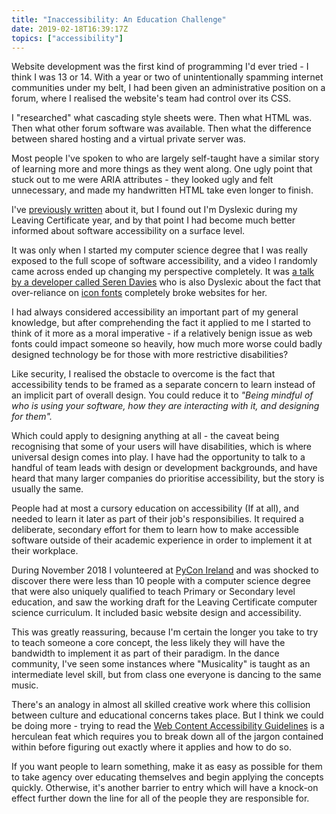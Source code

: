 ```yaml
---
title: "Inaccessibility: An Education Challenge"
date: 2019-02-18T16:39:17Z
topics: ["accessibility"]
---
```


Website development was the first kind of programming I'd ever tried - I think
I was 13 or 14. With a year or two of unintentionally spamming internet
communities under my belt, I had been given an administrative position on a
forum, where I realised the website's team had control over its CSS.

I "researched" what cascading style sheets were. Then what HTML
was. Then what other forum software was available. Then what the difference between
shared hosting and a virtual private server was.

Most people I've spoken to who are largely self-taught have a similar story of
learning more and more things as they went along. One ugly point that stuck out
to me were ARIA attributes - they looked ugly and felt unnecessary, and made my
handwritten HTML take even longer to finish.

I've [previously written](../technology-dependence) about it, but I found out I'm
Dyslexic during my Leaving Certificate year, and by that point I had become much
better informed about software accessibility on a surface level.

It was only when I started my computer science degree that I was really exposed to
the full scope of software accessibility, and a video I randomly came across
ended up changing my perspective completely. It was [a talk by a developer
called Seren Davies](https://www.youtube.com/watch?v=9xXBYcWgCHA) who is also
Dyslexic about the fact that over-reliance on
[icon fonts](https://alistapart.com/article/the-era-of-symbol-fonts)
completely broke websites for her.

I had always considered accessibility an important part of my general knowledge,
but after comprehending the fact it applied to me I started to think of it more as
a moral imperative - if a relatively benign issue as web fonts could impact someone
so heavily, how much more worse could badly designed technology be for those with
more restrictive disabilities?

Like security, I realised the obstacle to overcome is the fact that
accessibility tends to be framed as a separate concern to learn instead of an
implicit part of overall design. You could reduce it to *"Being mindful of who is
using your software, how they are interacting with it, and designing for them".*

Which could apply to designing anything at all - the caveat being recognising
that some of your users will have disabilities, which is where universal design
comes into play. I have had the opportunity to talk to a handful of team leads
with design or development backgrounds, and have heard that many larger
companies do prioritise accessibility, but the story is usually the same.

People had at most a cursory education on accessibility (If at all), and needed
to learn it later as part of their job's responsibilies.  It required a
deliberate, secondary effort for them to learn how to make accessible software
outside of their academic experience in order to implement it at their
workplace.

During November 2018 I volunteered at [PyCon Ireland](https://python.ie/) and
was shocked to discover there were less than 10 people with a computer science
degree that were also uniquely qualified to teach Primary or Secondary level
education, and saw the working draft for the Leaving Certificate computer science
curriculum. It included basic website design and accessibility.

This was greatly reassuring, because I'm certain the longer you take to try to
teach someone a core concept, the less likely they will have the bandwidth to
implement it as part of their paradigm. In the dance community, I've seen
some instances where "Musicality" is taught as an intermediate level skill, but
from class one everyone is dancing to the same music.

There's an analogy in almost all skilled creative work where this collision
between culture and educational concerns takes place. But I think we could be
doing more - trying to read the
[Web Content Accessibility Guidelines](https://www.w3.org/TR/WCAG20/) is a
herculean feat which requires you to break down all of the jargon contained
within before figuring out exactly where it applies and how to do so.

If you want people to learn something, make it as easy as possible for them to
take agency over educating themselves and begin applying the concepts quickly.
Otherwise, it's another barrier to entry which will have a knock-on effect
further down the line for all of the people they are responsible for.
